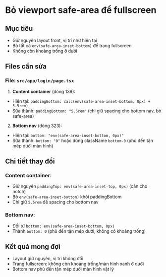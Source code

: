 <!-- 755816fe-7041-4ca3-9b1c-5f423c6153b0 5fa7d4d8-758e-42ca-bda2-e6782069a138 -->
# Bỏ viewport safe-area để fullscreen

## Mục tiêu

- Giữ nguyên layout front, vị trí như hiện tại
- Bỏ tất cả `env(safe-area-inset-bottom)` để trang fullscreen
- Không còn khoảng trống ở dưới

## Files cần sửa

### File: `src/app/login/page.tsx`

1. **Content container** (dòng 139):

- Hiện tại: `paddingBottom: calc(env(safe-area-inset-bottom, 0px) + 5.5rem)`
- Sửa thành: `paddingBottom: "5.5rem"` (chỉ giữ spacing cho bottom nav, bỏ safe-area)

2. **Bottom nav** (dòng 323):

- Hiện tại: `bottom: "env(safe-area-inset-bottom, 0px)"`
- Sửa thành: `bottom: "0"` hoặc dùng className `bottom-0` (phủ đến tận mép dưới màn hình)

## Chi tiết thay đổi

### Content container:

- Giữ nguyên `paddingTop: env(safe-area-inset-top, 0px)` (cần cho notch)
- Bỏ `env(safe-area-inset-bottom)` khỏi paddingBottom
- Chỉ giữ `5.5rem` để spacing cho bottom nav

### Bottom nav:

- Đổi từ `bottom: env(safe-area-inset-bottom, 0px)` 
- Thành `bottom: 0` (phủ đến tận mép dưới, không có khoảng trống)

## Kết quả mong đợi

- Layout giữ nguyên, vị trí không đổi
- Trang fullscreen: không còn khoảng trống/màn hình xanh ở dưới
- Bottom nav phủ đến tận mép dưới màn hình vật lý